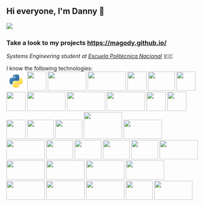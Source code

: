 ## Hi everyone, I'm Danny 👋


![](https://visitor-badge.glitch.me/badge?page_id=magody.magody)
<br />

### Take a look to my projects https://magody.github.io/

*Systems Engineering student at [Escuela Politécnica Nacional](https://www.epn.edu.ec)* 🇪🇨

I know the following technologies:
<br />
<img width="50" height="50" src="https://raw.githubusercontent.com/github/explore/80688e429a7d4ef2fca1e82350fe8e3517d3494d/topics/python/python.png">
<img width="50" height="50" src="https://upload.wikimedia.org/wikipedia/commons/thumb/c/cf/Angular_full_color_logo.svg/1200px-Angular_full_color_logo.svg.png">
<img width="100" height="50" src="https://sdtimes.com/wp-content/uploads/2018/03/spring-boot-490x257.png">
<img width="100" height="50" src="https://cms-assets.tutsplus.com/uploads/users/769/posts/25334/preview_image/get-started-with-laravel-6-400x277.png">
<img width="50" height="50" src="https://upload.wikimedia.org/wikipedia/commons/1/18/ISO_C%2B%2B_Logo.svg">
<img width="70" height="50" src="https://www.avenga.com/wp-content/uploads/2020/11/C-Sharp.png">
<img width="50" height="50" src="https://upload.wikimedia.org/wikipedia/commons/2/21/Matlab_Logo.png">
<img width="50" height="50" src="https://upload.wikimedia.org/wikipedia/commons/6/6a/Gnu-octave-logo.svg">
<img width="100" height="50" src="https://d1.awsstatic.com/asset-repository/products/amazon-rds/1024px-MySQL.ff87215b43fd7292af172e2a5d9b844217262571.png">
<img width="100" height="50" src="https://upload.wikimedia.org/wikipedia/commons/thumb/1/11/TensorFlowLogo.svg/1200px-TensorFlowLogo.svg.png">
<img width="100" height="50" src="https://upload.wikimedia.org/wikipedia/commons/thumb/d/d9/Node.js_logo.svg/1280px-Node.js_logo.svg.png">
<img width="50" height="50" src="https://miro.medium.com/max/816/1*TpbxEQy4ckB-g31PwUQPlg.png">
<img width="50" height="50" src="https://emanueleciriachi.net/wp-content/uploads/2019/01/logo-mongodb-png-mongodb-logo-png-400.png">
<img width="50" height="50" src="https://img.icons8.com/color/452/firebase.png">
<img width="70" height="50" src="https://upload.wikimedia.org/wikipedia/commons/thumb/3/35/Tux.svg/1200px-Tux.svg.png">
<img width="70" height="50" src="https://upload.wikimedia.org/wikipedia/commons/thumb/2/29/Postgresql_elephant.svg/1200px-Postgresql_elephant.svg.png">
<img width="100" height="70" src="https://killbill.io/wp-content/uploads/2014/11/docker1.png">
<img width="100" height="50" src="https://upload.wikimedia.org/wikipedia/commons/6/64/Android_logo_2019_%28stacked%29.svg">
<img width="100" height="50" src="https://upload.wikimedia.org/wikipedia/commons/thumb/2/27/PHP-logo.svg/2560px-PHP-logo.svg.png">
<img width="70" height="50" src="https://devopedia.org/images/article/45/8328.1526292163.svg">
<img width="70" height="50" src="https://cdn.pixabay.com/photo/2017/08/05/11/16/logo-2582747_960_720.png">
<img width="70" height="50" src="https://lh3.googleusercontent.com/proxy/Q9aarVeaehJb7YKExMb6-z_dIiV64EnJ869D__Z-noWi9KjLwO1rkv-noOtmmTPeO8go8FNqG8DqDYG_Q1Z5BHADVpwiQxCSJ_hHfnpRUjnZ5PpEdSABb6P0wJ6gekCnrRfNgIFW9w70">
<img width="70" height="50" src="https://c0.klipartz.com/pngpicture/23/261/sticker-png-responsive-web-design-boilerplate-text-html-template-boilerplate-code-world-wide-web-template-blue-text-trademark-logo.png">
<img width="100" height="50" src="https://encrypted-tbn0.gstatic.com/images?q=tbn:ANd9GcTUjwxX9qvo9UtGxFdIND6JgWOwdWvW6GxLfQkz-F85S0ICnL8gp_klnIHHq9cFp5uGiEg&usqp=CAU">
<img width="100" height="50" src="https://www.natmarchand.fr/wp-content/uploads/2018/05/asp.net_.jpg">
<img width="100" height="50" src="https://www.solvps.com/blog/wp-content/uploads/2014/08/newdotnetlogo_2.png">
<img width="100" height="50" src="https://seeklogo.com/images/S/sails-logo-7784E4A0F3-seeklogo.com.png">
<img width="100" height="50" src="https://i.blogs.es/53044d/java/1366_521.jpg">
<img width="100" height="50" src="https://avatao.com/file/2020/08/1_fnbqF0xNVwINs_RkygkX1g.png">
<img width="100" height="50" src="https://res.cloudinary.com/practicaldev/image/fetch/s--jh5laibJ--/c_imagga_scale,f_auto,fl_progressive,h_420,q_auto,w_1000/https://thepracticaldev.s3.amazonaws.com/i/mq33e4a63bduhbljfiop.png">
<img width="100" height="50" src="https://encrypted-tbn0.gstatic.com/images?q=tbn:ANd9GcSnog13dK4dIykc70-2lbAAx4_rGhwl2DM6hy0yA-j08OeqMqTAqAvfLPj-1gKiR5L-Wck&usqp=CAU">
<img width="70" height="50" src="https://encrypted-tbn0.gstatic.com/images?q=tbn:ANd9GcQYLE6aONJ2BzJ0Y62OtBCiZi8AWy1HnZiY15yuLf3ESBJ_XH3oV0g1R8QudiYcoEwlz3A&usqp=CAU">
<img width="100" height="50" src="https://i.blogs.es/4803e5/jenkins/840_560.png">







